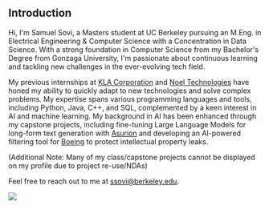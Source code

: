 ## Introduction
Hi, I'm Samuel Sovi, a Masters student at UC Berkeley pursuing an M.Eng. in Electrical Engineering & Computer Science with a Concentration in Data Science. With a strong foundation in Computer Science from my Bachelor's Degree from Gonzaga University, I'm passionate about continuous learning and tackling new challenges in the ever-evolving tech field. 

My previous internships at [KLA Corporation](https://www.kla.com/) and [Noel Technologies](https://noeltech.com/) have honed my ability to quickly adapt to new technologies and solve complex problems. My expertise spans various programming languages and tools, including Python, Java, C++, and SQL, complemented by a keen interest in AI and machine learning. My background in AI has been enhanced through my capstone projects, including fine-tuning Large Language Models for long-form text generation with [Asurion](https://www.asurion.com/) and developing an AI-powered filtering tool for [Boeing](https://www.boeing.com/) to protect intellectual property leaks. 

(Additional Note: Many of my class/capstone projects cannot be displayed on my profile due to project re-use/NDAs)

Feel free to reach out to me at [ssovi@berkeley.edu](mailto:ssovi@berkeley.edu).

![](https://komarev.com/ghpvc/?username=your-github-username&color=lightgrey)
<!--
**samps7/samps7** is a ✨ _special_ ✨ repository because its `README.md` (this file) appears on your GitHub profile.

Here are some ideas to get you started:

- 🔭 I’m currently working on ...
- 🌱 I’m currently learning ...
- 👯 I’m looking to collaborate on ...
- 🤔 I’m looking for help with ...
- 💬 Ask me about ...
- 📫 How to reach me: ...
- 😄 Pronouns: ...
- ⚡ Fun fact: ...
-->

